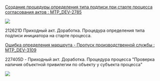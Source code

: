 [Создание процедуры определения типа подписи при старте процесса согласования актов : MTP_DEV-2785](https://yt.surgutneftegas.ru:4443/issue/MTP_DEV-2785)

![](Pasted%20image%2020250513083535.png)

212621D Приходный акт. Доработка. Процедура определения типа подписи инициатора на старте процесса.

[Ошибка определения маршрута - Пропуск производственной службы : MTP_DEV-3109](https://yt.surgutneftegas.ru:4443/issue/MTP_DEV-3109)

227405D - Приходный акт. Доработка. Процедура процесса "Проверка наличия объектной привилегии по объекту у субъекта процесса"

![](5JpJOURox7.png)